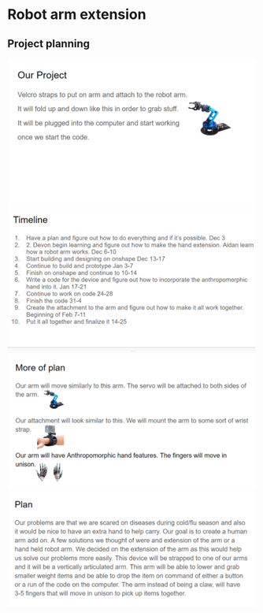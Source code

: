 # Robot arm extension


## Project planning

<img src="Capture.PNG">

<img src="Capturec.PNG">

<img src="Capturev.PNG">

<img src="Capturex.PNG">

